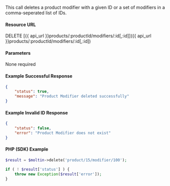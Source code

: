 <!--
@title Delete product modifier by ID
@author Moltin Ltd
@description Deletes a product modifier with a given ID
@order 3.1.6

@sidebar 1
@family Product/Modifier
@rate No
@auth Yes
@format JSON
@http DELETE
@version beta
-->
This call deletes a product modifier with a given ID or a set of modifiers in a comma-seperated list of IDs.

#### Resource URL
DELETE [{{ api_url }}products/:productId/modifiers/:id[,:id]]({{ api_url }}products/:productId/modifiers/:id[,:id])

#### Parameters
None required

<!--code-->
#### Example Successful Response
``` json
{
    "status": true,
    "message": "Product Modifier deleted successfully"
}
```

#### Example Invalid ID Response
``` json
{
	"status": false,
	"error": "Product Modifier does not exist"
}
```

#### PHP (SDK) Example
``` php
$result = $moltin->delete('product/15/modifier/100');

if ( ! $result['status'] ) {
	throw new Exception($result['error']);
}
```
<!--/code-->